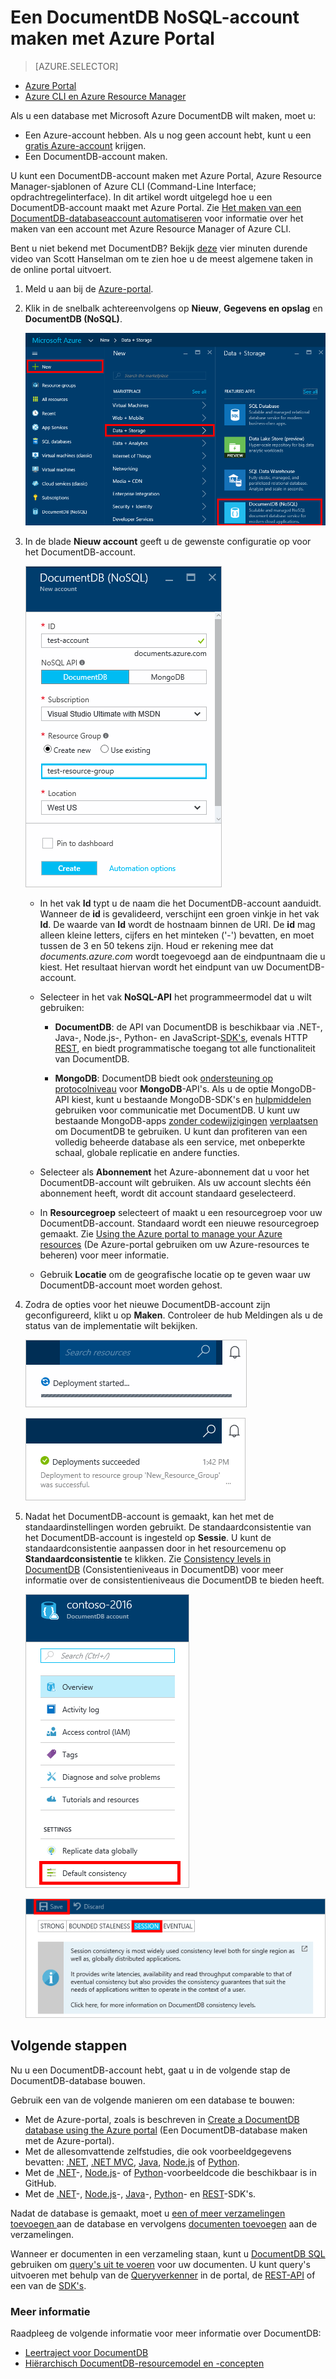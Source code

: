 <properties
    pageTitle="Een DocumentDB-account maken met Azure Portal | Microsoft Azure"
    description="Bouw een NoSQL-database met Azure DocumentDB. Volg deze instructies om een DocumentDB-account te maken en bouw uw razendsnelle, wereldwijde NoSQL-database." 
    keywords="een database maken"
    services="documentdb"
    documentationCenter=""
    authors="mimig1"
    manager="jhubbard"
    editor="monicar"/>

<tags
    ms.service="documentdb"
    ms.workload="data-services"
    ms.tgt_pltfrm="na"
    ms.devlang="na"
    ms.topic="get-started-article"
    ms.date="09/12/2016"
    ms.author="mimig"/>

# Een DocumentDB NoSQL-account maken met Azure Portal

> [AZURE.SELECTOR]
- [Azure Portal](documntdb-create-account.md)
- [Azure CLI en Azure Resource Manager](documentdb-automation-resource-manager-cli.md)

Als u een database met Microsoft Azure DocumentDB wilt maken, moet u:

- Een Azure-account hebben. Als u nog geen account hebt, kunt u een [gratis Azure-account](https://azure.microsoft.com/free) krijgen. 
- Een DocumentDB-account maken.  

U kunt een DocumentDB-account maken met Azure Portal, Azure Resource Manager-sjablonen of Azure CLI (Command-Line Interface; opdrachtregelinterface). In dit artikel wordt uitgelegd hoe u een DocumentDB-account maakt met Azure Portal. Zie [Het maken van een DocumentDB-databaseaccount automatiseren](documentdb-automation-resource-manager-cli.md) voor informatie over het maken van een account met Azure Resource Manager of Azure CLI.

Bent u niet bekend met DocumentDB? Bekijk [deze](https://azure.microsoft.com/documentation/videos/create-documentdb-on-azure/) vier minuten durende video van Scott Hanselman om te zien hoe u de meest algemene taken in de online portal uitvoert.

1.  Meld u aan bij de [Azure-portal](https://portal.azure.com/).
2.  Klik in de snelbalk achtereenvolgens op **Nieuw**, **Gegevens en opslag** en **DocumentDB (NoSQL)**.

    ![Schermopname van Azure Portal waarbij Meer services en DocumentDB (NoSQL) zijn gemarkeerd](./media/documentdb-create-account/create-nosql-db-databases-json-tutorial-1.png)  

3. In de blade **Nieuw account** geeft u de gewenste configuratie op voor het DocumentDB-account.

    ![Schermopname van de nieuwe DocumentDB-blade](./media/documentdb-create-account/create-nosql-db-databases-json-tutorial-2.png)

    - In het vak **Id** typt u de naam die het DocumentDB-account aanduidt.  Wanneer de **id** is gevalideerd, verschijnt een groen vinkje in het vak **Id**. De waarde van **Id** wordt de hostnaam binnen de URI. De **id** mag alleen kleine letters, cijfers en het minteken ('-') bevatten, en moet tussen de 3 en 50 tekens zijn. Houd er rekening mee dat *documents.azure.com* wordt toegevoegd aan de eindpuntnaam die u kiest. Het resultaat hiervan wordt het eindpunt van uw DocumentDB-account.

    - Selecteer in het vak **NoSQL-API** het programmeermodel dat u wilt gebruiken:
        - **DocumentDB**: de API van DocumentDB is beschikbaar via .NET-, Java-, Node.js-, Python- en JavaScript-[SDK's](documentdb-sdk-dotnet.md), evenals HTTP [REST](https://msdn.microsoft.com/library/azure/dn781481.aspx), en biedt programmatische toegang tot alle functionaliteit van DocumentDB. 
       
        - **MongoDB**: DocumentDB biedt ook [ondersteuning op protocolniveau](documentdb-protocol-mongodb.md) voor **MongoDB**-API's. Als u de optie MongoDB-API kiest, kunt u bestaande MongoDB-SDK's en [hulpmiddelen](documentdb-mongodb-mongochef.md) gebruiken voor communicatie met DocumentDB. U kunt uw bestaande MongoDB-apps [zonder codewijzigingen](documentdb-connect-mongodb-account.md) [verplaatsen](documentdb-import-data.md) om DocumentDB te gebruiken. U kunt dan profiteren van een volledig beheerde database als een service, met onbeperkte schaal, globale replicatie en andere functies.

    - Selecteer als **Abonnement** het Azure-abonnement dat u voor het DocumentDB-account wilt gebruiken. Als uw account slechts één abonnement heeft, wordt dit account standaard geselecteerd.

    - In **Resourcegroep** selecteert of maakt u een resourcegroep voor uw DocumentDB-account.  Standaard wordt een nieuwe resourcegroep gemaakt. Zie [Using the Azure portal to manage your Azure resources](../articles/azure-portal/resource-group-portal.md) (De Azure-portal gebruiken om uw Azure-resources te beheren) voor meer informatie.

    - Gebruik **Locatie** om de geografische locatie op te geven waar uw DocumentDB-account moet worden gehost. 

4.  Zodra de opties voor het nieuwe DocumentDB-account zijn geconfigureerd, klikt u op **Maken**. Controleer de hub Meldingen als u de status van de implementatie wilt bekijken.  

    ![Snel databases maken: schermopname van Notification Hubs, waarop wordt weergegeven dat het DocumentDB-account wordt gemaakt](./media/documentdb-create-account/create-nosql-db-databases-json-tutorial-4.png)  

    ![Schermopname van Notification Hubs, waarop wordt weergegeven dat het DocumentDB-account is gemaakt en naar een resourcegroep is geïmplementeerd - melding van Onlinedatabase maken](./media/documentdb-create-account/create-nosql-db-databases-json-tutorial-5.png)

5.  Nadat het DocumentDB-account is gemaakt, kan het met de standaardinstellingen worden gebruikt. De standaardconsistentie van het DocumentDB-account is ingesteld op **Sessie**.  U kunt de standaardconsistentie aanpassen door in het resourcemenu op **Standaardconsistentie** te klikken. Zie [Consistency levels in DocumentDB](documentdb-consistency-levels.md) (Consistentieniveaus in DocumentDB) voor meer informatie over de consistentieniveaus die DocumentDB te bieden heeft.

    ![Schermopname van de blade Resourcegroep - begin van toepassingsontwikkeling](./media/documentdb-create-account/create-nosql-db-databases-json-tutorial-6.png)  

    ![Schermopname van de blade Consistentieniveau - sessieconsistentie](./media/documentdb-create-account/create-nosql-db-databases-json-tutorial-7.png)  

[Procedure: een DocumentDB-account maken]: #Howto
[Volgende stappen]: #NextSteps
[documentdb-manage]:../articles/documentdb/documentdb-manage.md


## Volgende stappen

Nu u een DocumentDB-account hebt, gaat u in de volgende stap de DocumentDB-database bouwen. 

Gebruik een van de volgende manieren om een database te bouwen:

- Met de Azure-portal, zoals is beschreven in [Create a DocumentDB database using the Azure portal](documentdb-create-database.md) (Een DocumentDB-database maken met de Azure-portal).
- Met de allesomvattende zelfstudies, die ook voorbeeldgegevens bevatten: [.NET](documentdb-get-started.md), [.NET MVC](documentdb-dotnet-application.md), [Java](documentdb-java-application.md), [Node.js](documentdb-nodejs-application.md) of [Python](documentdb-python-application.md).
- Met de [.NET](documentdb-dotnet-samples.md#database-examples)-, [Node.js](documentdb-nodejs-samples.md#database-examples)- of [Python](documentdb-python-samples.md#database-examples)-voorbeeldcode die beschikbaar is in GitHub.
- Met de [.NET](documentdb-sdk-dotnet.md)-, [Node.js](documentdb-sdk-node.md)-, [Java](documentdb-sdk-java.md)-, [Python](documentdb-sdk-python.md)- en [REST](https://msdn.microsoft.com/library/azure/mt489072.aspx)-SDK's.

Nadat de database is gemaakt, moet u [een of meer verzamelingen toevoegen ](documentdb-create-collection.md) aan de database en vervolgens [documenten toevoegen](documentdb-view-json-document-explorer.md) aan de verzamelingen.

Wanneer er documenten in een verzameling staan, kunt u [DocumentDB SQL](documentdb-sql-query.md) gebruiken om [query's uit te voeren](documentdb-sql-query.md#executing-queries) voor uw documenten. U kunt query's uitvoeren met behulp van de [Queryverkenner](documentdb-query-collections-query-explorer.md) in de portal, de [REST-API](https://msdn.microsoft.com/library/azure/dn781481.aspx) of een van de [SDK's](documentdb-sdk-dotnet.md).

### Meer informatie

Raadpleeg de volgende informatie voor meer informatie over DocumentDB:

-   [Leertraject voor DocumentDB](https://azure.microsoft.com/documentation/learning-paths/documentdb/)
-   [Hiërarchisch DocumentDB-resourcemodel en -concepten](documentdb-resources.md)



<!--HONumber=sep14_HO2-->


